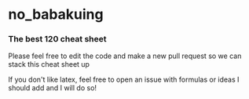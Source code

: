 # no_babakuing

### The best 120 cheat sheet

Please feel free to edit the code and make a new pull request so we can stack this cheat sheet up

If you don't like latex, feel free to open an issue with formulas or ideas I should add and I will do so!
